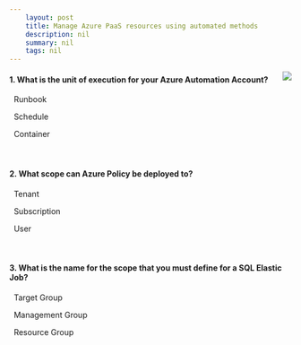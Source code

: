 ```yaml
---
    layout: post
    title: Manage Azure PaaS resources using automated methods 
    description: nil
    summary: nil
    tags: nil
---
```



 <a target="_blank" href="https://docs.microsoft.com/en-us/learn/modules/manage-azure-paas-resources-using-automated-methods/8-knowledge-check/"><i class="fas fa-external-link-alt"></i> </a>
 <img align="right" src="https://docs.microsoft.com/en-us/learn/achievements/manage-azure-paas-resources-using-automated-methods.svg">
####  1. What is the unit of execution for your Azure Automation Account?


<i class='fas fa-check-square' style='color: Dodgerblue;'></i> &nbsp;&nbsp;Runbook

<i class='far fa-square'></i> &nbsp;&nbsp;Schedule

<i class='far fa-square'></i> &nbsp;&nbsp;Container
<br />
<br />
<br />

####  2. What scope can Azure Policy be deployed to?


<i class='far fa-square'></i> &nbsp;&nbsp;Tenant

<i class='fas fa-check-square' style='color: Dodgerblue;'></i> &nbsp;&nbsp;Subscription

<i class='far fa-square'></i> &nbsp;&nbsp;User
<br />
<br />
<br />

####  3. What is the name for the scope that you must define for a SQL Elastic Job?


<i class='fas fa-check-square' style='color: Dodgerblue;'></i> &nbsp;&nbsp;Target Group

<i class='far fa-square'></i> &nbsp;&nbsp;Management Group

<i class='far fa-square'></i> &nbsp;&nbsp;Resource Group
<br />
<br />
<br />
